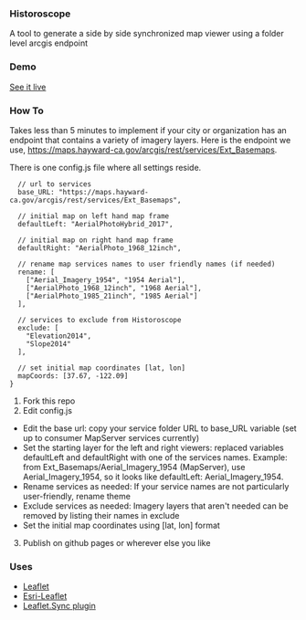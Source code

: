 ### Historoscope ###

A tool to generate a side by side synchronized map viewer using a folder level arcgis endpoint

### Demo ###

[See it live](https://cityofhayward.github.io/historoscope/)

### How To ###

Takes less than 5 minutes to implement if your city or organization has an endpoint that contains a variety of imagery layers. Here is the endpoint we use, https://maps.hayward-ca.gov/arcgis/rest/services/Ext_Basemaps.

There is one config.js file where all settings reside.

```var configFile = {
  // url to services
  base_URL: "https://maps.hayward-ca.gov/arcgis/rest/services/Ext_Basemaps",

  // initial map on left hand map frame
  defaultLeft: "AerialPhotoHybrid_2017",

  // initial map on right hand map frame
  defaultRight: "AerialPhoto_1968_12inch",

  // rename map services names to user friendly names (if needed)
  rename: [
    ["Aerial_Imagery_1954", "1954 Aerial"],
    ["AerialPhoto_1968_12inch", "1968 Aerial"],
    ["AerialPhoto_1985_21inch", "1985 Aerial"]
  ],

  // services to exclude from Historoscope
  exclude: [
    "Elevation2014",
    "Slope2014"
  ],

  // set initial map coordinates [lat, lon]
  mapCoords: [37.67, -122.09]
}

```

1) Fork this repo
2) Edit config.js
* Edit the base url: copy your service folder URL to base_URL variable (set up to consumer MapServer services currently)
* Set the starting layer for the left and right viewers: replaced variables defaultLeft and defaultRight with one of the services names. Example: from Ext_Basemaps/Aerial_Imagery_1954 (MapServer), use Aerial_Imagery_1954, so it looks like defaultLeft: Aerial_Imagery_1954.
* Rename services as needed: If your service names are not particularly user-friendly, rename theme
* Exclude services as needed: Imagery layers that aren't needed can be removed by listing their names in exclude
* Set the initial map coordinates using [lat, lon] format
3) Publish on github pages or wherever else you like

### Uses ###

* [Leaflet](http://leafletjs.com/)
* [Esri-Leaflet](https://esri.github.io/esri-leaflet/)
* [Leaflet.Sync plugin](https://github.com/turban/Leaflet.Sync)
